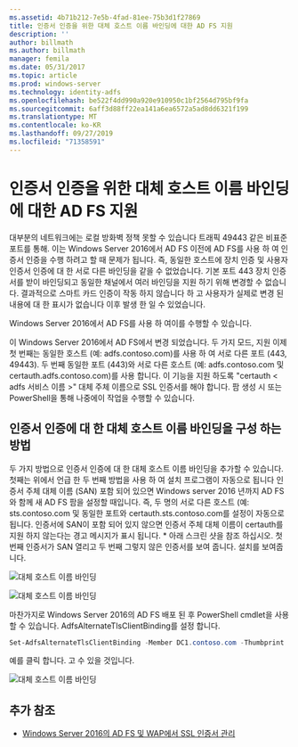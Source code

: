 ```yaml
---
ms.assetid: 4b71b212-7e5b-4fad-81ee-75b3d1f27869
title: 인증서 인증을 위한 대체 호스트 이름 바인딩에 대한 AD FS 지원
description: ''
author: billmath
ms.author: billmath
manager: femila
ms.date: 05/31/2017
ms.topic: article
ms.prod: windows-server
ms.technology: identity-adfs
ms.openlocfilehash: be522f4dd990a920e910950c1bf2564d795bf9fa
ms.sourcegitcommit: 6aff3d88ff22ea141a6ea6572a5ad8dd6321f199
ms.translationtype: MT
ms.contentlocale: ko-KR
ms.lasthandoff: 09/27/2019
ms.locfileid: "71358591"
---
```

# <a name="ad-fs-support-for-alternate-hostname-binding-for-certificate-authentication"></a>인증서 인증을 위한 대체 호스트 이름 바인딩에 대한 AD FS 지원

대부분의 네트워크에는 로컬 방화벽 정책 못할 수 있습니다 트래픽 49443 같은 비표준 포트를 통해. 이는 Windows Server 2016에서 AD FS 이전에 AD FS를 사용 하 여 인증서 인증을 수행 하려고 할 때 문제가 됩니다. 즉, 동일한 호스트에 장치 인증 및 사용자 인증서 인증에 대 한 서로 다른 바인딩을 같을 수 없었습니다. 기본 포트 443 장치 인증서를 받이 바인딩되고 동일한 채널에서 여러 바인딩을 지원 하기 위해 변경할 수 없습니다. 결과적으로 스마트 카드 인증이 작동 하지 않습니다 하 고 사용자가 실제로 변경 된 내용에 대 한 표시가 없습니다 이후 발생 한 일 수 있었습니다.  
  
Windows Server 2016에서 AD FS를 사용 하 여이를 수행할 수 있습니다.
  
이 Windows Server 2016에서 AD FS에서 변경 되었습니다. 두 가지 모드, 지원 이제 첫 번째는 동일한 호스트 (예: adfs.contoso.com)를 사용 하 여 서로 다른 포트 (443, 49443). 두 번째 동일한 포트 (443)와 서로 다른 호스트 (예: adfs.contoso.com 및 certauth.adfs.contoso.com)를 사용 합니다. 이 기능을 지원 하도록 "certauth < adfs 서비스 이름 >" 대체 주체 이름으로 SSL 인증서를 해야 합니다. 팜 생성 시 또는 PowerShell을 통해 나중에이 작업을 수행할 수 있습니다.  
  
## <a name="how-to-configure-alternate-host-name-binding-for-certificate-authentication"></a>인증서 인증에 대 한 대체 호스트 이름 바인딩을 구성 하는 방법  
두 가지 방법으로 인증서 인증에 대 한 대체 호스트 이름 바인딩을 추가할 수 있습니다. 첫째는 위에서 언급 한 두 번째 방법을 사용 하 여 설치 프로그램이 자동으로 됩니다 인증서 주체 대체 이름 (SAN) 포함 되어 있으면 Windows server 2016 년까지 AD FS와 함께 새 AD FS 팜을 설정할 때입니다. 즉, 두 명의 서로 다른 호스트 (예: sts.contoso.com 및 동일한 포트와 certauth.sts.contoso.com를 설정이 자동으로 됩니다. 인증서에 SAN이 포함 되어 있지 않으면 인증서 주체 대체 이름이 certauth를 지원 하지 않는다는 경고 메시지가 표시 됩니다. * 아래 스크린 샷을 참조 하십시오. 첫 번째 인증서가 SAN 열리고 두 번째 그렇지 않은 인증서를 보여 줍니다. 설치를 보여줍니다.  
  
![대체 호스트 이름 바인딩](media/AD-FS-support-for-alternate-hostname-binding-for-certificate-authentication/ADFS_CA_1.png)  
  
![대체 호스트 이름 바인딩](media/AD-FS-support-for-alternate-hostname-binding-for-certificate-authentication/ADFS_CA_2.png)  
  
마찬가지로 Windows Server 2016의 AD FS 배포 된 후 PowerShell cmdlet을 사용할 수 있습니다. AdfsAlternateTlsClientBinding를 설정 합니다.
  
```powershell
Set-AdfsAlternateTlsClientBinding -Member DC1.contoso.com -Thumbprint '<thumbprint of cert>'
```

예를 클릭 합니다.  고 수 있을 것입니다.

![대체 호스트 이름 바인딩](media/AD-FS-support-for-alternate-hostname-binding-for-certificate-authentication/ADFS_CA_3.png)

## <a name="additional-references"></a>추가 참조

* [Windows Server 2016의 AD FS 및 WAP에서 SSL 인증서 관리](../operations/Manage-SSL-Certificates-AD-FS-WAP-2016.md)
